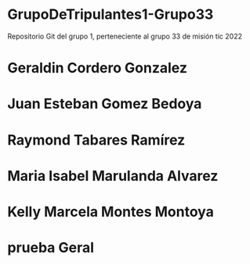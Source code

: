 # GrupoDeTripulantes1-Grupo33
Repositorio Git del grupo 1, perteneciente al grupo 33 de misión tic 2022
# Geraldin Cordero Gonzalez
# Juan Esteban Gomez Bedoya
# Raymond Tabares Ramírez
# Maria Isabel Marulanda Alvarez
# Kelly Marcela Montes Montoya
# prueba Geral
